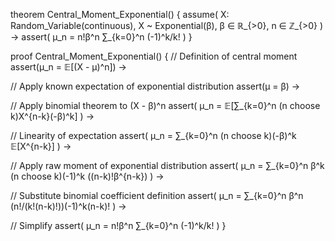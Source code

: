 theorem Central_Moment_Exponential() {
  assume(
    X: Random_Variable(continuous),
    X ~ Exponential(β),
    β ∈ ℝ_{>0},
    n ∈ ℤ_{>0}
  ) →
  assert(
    μ_n = n!β^n ∑_{k=0}^n (-1)^k/k!
  )
}

proof Central_Moment_Exponential() {
  // Definition of central moment
  assert(μ_n = 𝔼[(X - μ)^n]) →
  
  // Apply known expectation of exponential distribution
  assert(μ = β) →
  
  // Apply binomial theorem to (X - β)^n
  assert(
    μ_n = 𝔼[∑_{k=0}^n (n choose k)X^{n-k}(-β)^k]
  ) →
  
  // Linearity of expectation
  assert(
    μ_n = ∑_{k=0}^n (n choose k)(-β)^k 𝔼[X^{n-k}]
  ) →
  
  // Apply raw moment of exponential distribution
  assert(
    μ_n = ∑_{k=0}^n β^k (n choose k)(-1)^k ((n-k)!β^{n-k})
  ) →
  
  // Substitute binomial coefficient definition
  assert(
    μ_n = ∑_{k=0}^n β^n (n!/(k!(n-k)!))(-1)^k(n-k)!
  ) →
  
  // Simplify
  assert(
    μ_n = n!β^n ∑_{k=0}^n (-1)^k/k!
  )
}
